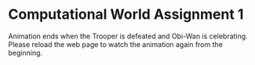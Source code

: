 # Computational World Assignment 1
Animation ends when the Trooper is defeated and Obi-Wan is celebrating.
Please reload the web page to watch the animation again from the beginning.
